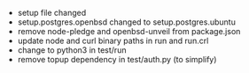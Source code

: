 * setup file changed
* setup.postgres.openbsd changed to setup.postgres.ubuntu
* remove node-pledge and openbsd-unveil from package.json
* update node and curl binary paths in run and run.crl 
* change to python3 in test/run
* remove topup dependency in test/auth.py (to simplify)
